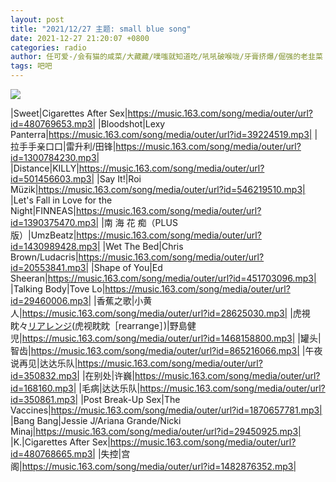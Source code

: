 ```yaml
---
layout: post
title: "2021/12/27 主题: small blue song"
date: 2021-12-27 21:20:07 +0800
categories: radio
author: 任可爱-/会有猫的咸菜/大藏藏/噗嗤就知道吃/吼吼破喉咙/牙膏挤爆/倔强的老韭菜
tags: 吧吧
---
```

![]({{site.baseurl}}/images/cover_20211227.jpg)

|Sweet|Cigarettes After Sex|https://music.163.com/song/media/outer/url?id=480769653.mp3|
|Bloodshot|Lexy Panterra|https://music.163.com/song/media/outer/url?id=39224519.mp3|
|拉手手亲口口|雷升利/田锋|https://music.163.com/song/media/outer/url?id=1300784230.mp3|
|Distance|KILLY|https://music.163.com/song/media/outer/url?id=501456603.mp3|
|Say It!|Roi Müzik|https://music.163.com/song/media/outer/url?id=546219510.mp3|
|Let's Fall in Love for the Night|FINNEAS|https://music.163.com/song/media/outer/url?id=1390375470.mp3|
|南 海 花 痴（PLUS版）|UmzBeatz|https://music.163.com/song/media/outer/url?id=1430989428.mp3|
|Wet The Bed|Chris Brown/Ludacris|https://music.163.com/song/media/outer/url?id=20553841.mp3|
|Shape of You|Ed Sheeran|https://music.163.com/song/media/outer/url?id=451703096.mp3|
|Talking Body|Tove Lo|https://music.163.com/song/media/outer/url?id=29460006.mp3|
|香蕉之歌|小黄人|https://music.163.com/song/media/outer/url?id=28625030.mp3|
|虎視眈々[リアレンジ](カバー)(虎视眈眈［rearrange］)|野島健児|https://music.163.com/song/media/outer/url?id=1468158800.mp3|
|罐头|智齿|https://music.163.com/song/media/outer/url?id=865216066.mp3|
|午夜说再见|达达乐队|https://music.163.com/song/media/outer/url?id=350832.mp3|
|在别处|许巍|https://music.163.com/song/media/outer/url?id=168160.mp3|
|毛病|达达乐队|https://music.163.com/song/media/outer/url?id=350861.mp3|
|Post Break-Up Sex|The Vaccines|https://music.163.com/song/media/outer/url?id=1870657781.mp3|
|Bang Bang|Jessie J/Ariana Grande/Nicki Minaj|https://music.163.com/song/media/outer/url?id=29450925.mp3|
|K.|Cigarettes After Sex|https://music.163.com/song/media/outer/url?id=480768665.mp3|
|失控|宫阁|https://music.163.com/song/media/outer/url?id=1482876352.mp3|

